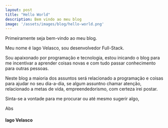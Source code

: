 ```yaml
---
layout: post
title: "Hello World"
description: Bem vindo ao meu blog
image: '/assets/images/blog/hello-world.png'
---
```


Primeiramente seja bem-vindo ao meu blog.

Meu nome é Iago Velasco, sou desenvolvedor Full-Stack.

Sou apaixonado por programação e tecnologia, estou inicando o blog para me incentivar a aprender coisas
novas e com tudo passar conhecimento para outras pessoas. 

Neste blog a maioria dos assuntos será relacionado a programação e coisas para ajudar no seu dia-a-dia, 
se algum assuntno chamar atenção, relacionado a metas de vida, empreendedorismo, com certeza irei postar.


Sinta-se a vontade para me procurar ou até mesmo sugerir algo,


Abs

#### Iago Velasco

